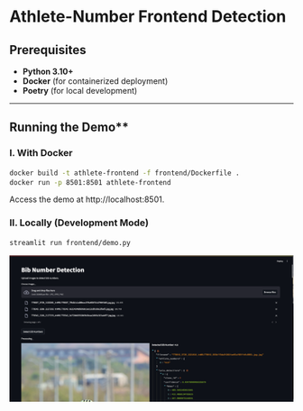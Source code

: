# Athlete-Number Frontend Detection

## **Prerequisites**
- **Python 3.10+**
- **Docker** (for containerized deployment)
- **Poetry** (for local development)

---
## Running the Demo**
### I. With Docker
```bash
docker build -t athlete-frontend -f frontend/Dockerfile .
docker run -p 8501:8501 athlete-frontend
```
Access the demo at http://localhost:8501.

### II. Locally (Development Mode)
```bash
streamlit run frontend/demo.py
```

![img.png](artifact/demo.png)
